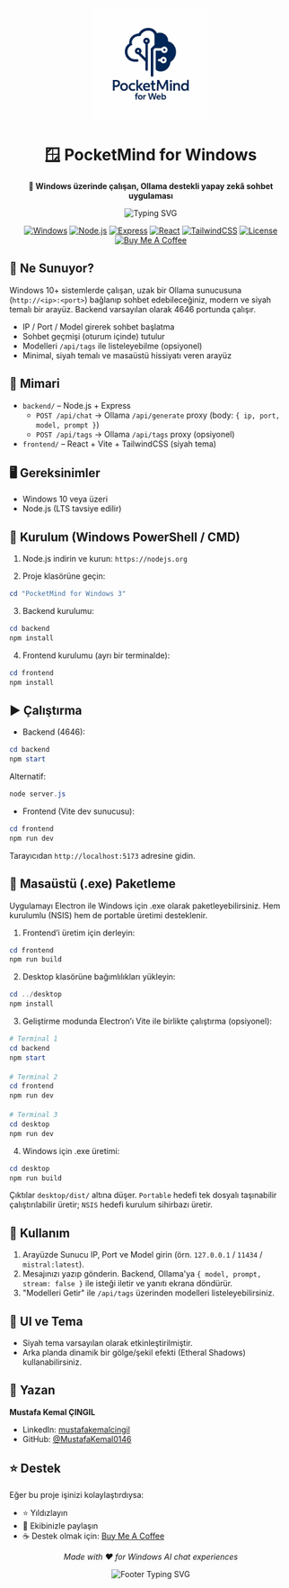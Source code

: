 <div align="center">

<img src="PocketMindForWeb.png" alt="PocketMind Logo" width="200" />

<h1>🪟 PocketMind for Windows</h1>

<strong>🚀 Windows üzerinde çalışan, Ollama destekli yapay zekâ sohbet uygulaması</strong>

<img src="https://readme-typing-svg.herokuapp.com?font=Fira+Code&size=24&duration=3000&pause=1000&color=FFFFFF&center=true&vCenter=true&width=900&lines=Windows+i%C3%A7in+AI+Sohbet+Uygulamas%C4%B1;Ollama+%C3%BCzerinden+uzak+ba%C4%9Flant%C4%B1;IP+%2F+Port+%2F+Model+se%C3%A7imi;Modern+%26+Siyah+Tema+Aray%C3%BCz" alt="Typing SVG" />

</div>

<div align="center">

[![Windows](https://img.shields.io/badge/Windows-10%2B-0078D6?style=for-the-badge&logo=windows&logoColor=white)](#)
[![Node.js](https://img.shields.io/badge/Node.js-LTS-339933?style=for-the-badge&logo=nodedotjs&logoColor=white)](#)
[![Express](https://img.shields.io/badge/Express-Backend-000000?style=for-the-badge&logo=express&logoColor=white)](#)
[![React](https://img.shields.io/badge/React-Frontend-61DAFB?style=for-the-badge&logo=react&logoColor=black)](#)
[![TailwindCSS](https://img.shields.io/badge/TailwindCSS-UI-38B2AC?style=for-the-badge&logo=tailwindcss&logoColor=white)](#)
[![License](https://img.shields.io/badge/License-MIT-green.svg?style=for-the-badge)](https://opensource.org/licenses/MIT)
[![Buy Me A Coffee](https://img.shields.io/badge/%E2%98%95_Buy_me_a_coffee-FFDD00?style=for-the-badge&logo=buy-me-a-coffee&logoColor=black)](https://buymeacoffee.com/ismustafakt)

</div>

## 🎯 Ne Sunuyor?

Windows 10+ sistemlerde çalışan, uzak bir Ollama sunucusuna (`http://<ip>:<port>`) bağlanıp sohbet edebileceğiniz, modern ve siyah temalı bir arayüz. Backend varsayılan olarak 4646 portunda çalışır.

- IP / Port / Model girerek sohbet başlatma
- Sohbet geçmişi (oturum içinde) tutulur
- Modelleri `/api/tags` ile listeleyebilme (opsiyonel)
- Minimal, siyah temalı ve masaüstü hissiyatı veren arayüz

## 🧩 Mimari

- `backend/` – Node.js + Express
  - `POST /api/chat` → Ollama `/api/generate` proxy (body: `{ ip, port, model, prompt }`)
  - `POST /api/tags` → Ollama `/api/tags` proxy (opsiyonel)
- `frontend/` – React + Vite + TailwindCSS (siyah tema)

## 🖥️ Gereksinimler

- Windows 10 veya üzeri
- Node.js (LTS tavsiye edilir)

## 🔧 Kurulum (Windows PowerShell / CMD)

1) Node.js indirin ve kurun: `https://nodejs.org`

2) Proje klasörüne geçin:
```powershell
cd "PocketMind for Windows 3"
```

3) Backend kurulumu:
```powershell
cd backend
npm install
```

4) Frontend kurulumu (ayrı bir terminalde):
```powershell
cd frontend
npm install
```

## ▶️ Çalıştırma

- Backend (4646):
```powershell
cd backend
npm start
```
Alternatif:
```powershell
node server.js
```

- Frontend (Vite dev sunucusu):
```powershell
cd frontend
npm run dev
```

Tarayıcıdan `http://localhost:5173` adresine gidin.

## 🧱 Masaüstü (.exe) Paketleme

Uygulamayı Electron ile Windows için .exe olarak paketleyebilirsiniz. Hem kurulumlu (NSIS) hem de portable üretimi desteklenir.

1) Frontend’i üretim için derleyin:
```powershell
cd frontend
npm run build
```

2) Desktop klasörüne bağımlılıkları yükleyin:
```powershell
cd ../desktop
npm install
```

3) Geliştirme modunda Electron’ı Vite ile birlikte çalıştırma (opsiyonel):
```powershell
# Terminal 1
cd backend
npm start

# Terminal 2
cd frontend
npm run dev

# Terminal 3
cd desktop
npm run dev
```

4) Windows için .exe üretimi:
```powershell
cd desktop
npm run build
```

Çıktılar `desktop/dist/` altına düşer. `Portable` hedefi tek dosyalı taşınabilir çalıştırılabilir üretir; `NSIS` hedefi kurulum sihirbazı üretir.

## 🧪 Kullanım

1) Arayüzde Sunucu IP, Port ve Model girin (örn. `127.0.0.1` / `11434` / `mistral:latest`).
2) Mesajınızı yazıp gönderin. Backend, Ollama'ya `{ model, prompt, stream: false }` ile isteği iletir ve yanıtı ekrana döndürür.
3) "Modelleri Getir" ile `/api/tags` üzerinden modelleri listeleyebilirsiniz.

## 🎨 UI ve Tema

- Siyah tema varsayılan olarak etkinleştirilmiştir.
- Arka planda dinamik bir gölge/şekil efekti (Etheral Shadows) kullanabilirsiniz.

## 👤 Yazan

**Mustafa Kemal ÇINGIL**
- LinkedIn: [mustafakemalcingil](https://www.linkedin.com/in/mustafakemalcingil/)
- GitHub: [@MustafaKemal0146](https://github.com/MustafaKemal0146)

## ⭐ Destek

Eğer bu proje işinizi kolaylaştırdıysa:
- ⭐ Yıldızlayın
- 🔄 Ekibinizle paylaşın
- ☕ Destek olmak için: [Buy Me A Coffee](https://buymeacoffee.com/ismustafakt)

<div align="center">

<em>Made with ❤️ for Windows AI chat experiences</em>

<img src="https://readme-typing-svg.herokuapp.com?font=Fira+Code&size=16&duration=4000&pause=1000&color=FFFFFF&center=true&vCenter=true&width=600&lines=Ollama+%7C+Windows+%7C+React;Siyah+Tema+%26+Modern+UI;Te%C5%9Fekk%C3%BCrler!" alt="Footer Typing SVG" />

</div>



